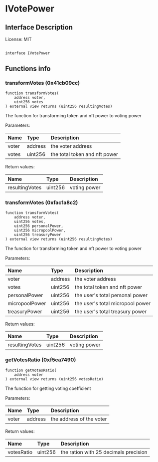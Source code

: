 # IVotePower

## Interface Description


License: MIT

## 

```solidity
interface IVotePower
```


## Functions info

### transformVotes (0x41cb09cc)

```solidity
function transformVotes(
    address voter,
    uint256 votes
) external view returns (uint256 resultingVotes)
```

The function for transforming token and nft power to voting power


Parameters:

| Name  | Type    | Description                    |
| :---- | :------ | :----------------------------- |
| voter | address | the voter address              |
| votes | uint256 | the total token and nft power  |


Return values:

| Name           | Type    | Description  |
| :------------- | :------ | :----------- |
| resultingVotes | uint256 | voting power |

### transformVotes (0xfac1a8c2)

```solidity
function transformVotes(
    address voter,
    uint256 votes,
    uint256 personalPower,
    uint256 micropoolPower,
    uint256 treasuryPower
) external view returns (uint256 resultingVotes)
```

The function for transforming token and nft power to voting power


Parameters:

| Name           | Type    | Description                       |
| :------------- | :------ | :-------------------------------- |
| voter          | address | the voter address                 |
| votes          | uint256 | the total token and nft power     |
| personalPower  | uint256 | the user's total personal power   |
| micropoolPower | uint256 | the user's total micropool power  |
| treasuryPower  | uint256 | the user's total treasury power   |


Return values:

| Name           | Type    | Description  |
| :------------- | :------ | :----------- |
| resultingVotes | uint256 | voting power |

### getVotesRatio (0xf5ca7490)

```solidity
function getVotesRatio(
    address voter
) external view returns (uint256 votesRatio)
```

The function for getting voting coefficient


Parameters:

| Name  | Type    | Description               |
| :---- | :------ | :------------------------ |
| voter | address | the address of the voter  |


Return values:

| Name       | Type    | Description                           |
| :--------- | :------ | :------------------------------------ |
| votesRatio | uint256 | the ration with 25 decimals precision |
